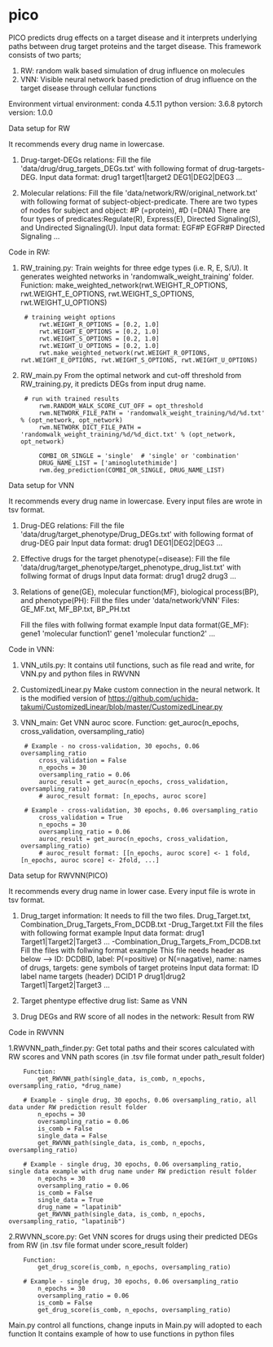 # pico

PICO predicts drug effects on a target disease and it interprets underlying paths between drug target proteins and the target disease.
This framework consists of two parts;
  1) RW: random walk based simulation of drug influence on molecules 
  2) VNN: Visible neural network based prediction of drug influence on the target disease through cellular functions

Environment
virtual environment: conda 4.5.11
python version: 3.6.8
pytorch version: 1.0.0


Data setup for RW

It recommends every drug name in lowercase.
1. Drug-target-DEGs relations:
    Fill the file 'data/drug/drug_targets_DEGs.txt' with following format of drug-targets-DEG.
    Input data format: drug1    target1|target2 DEG1|DEG2|DEG3
                       ...

2. Molecular relations:
    Fill the file 'data/network/RW/original_network.txt' with following format of subject-object-predicate.
    There are two types of nodes for subject and object: #P (=protein), #D (=DNA)
    There are four types of predicates:Regulate(R), Express(E), Directed Signaling(S), and Undirected Signaling(U).
    Input data format: EGF#P	EGFR#P	Directed Signaling
                       ...


Code in RW:
1. RW_training.py:
        Train weights for three edge types (i.e. R, E, S/U). It generates weighted networks in 'randomwalk_weight_training' folder.
        Funiction:
            make_weighted_network(rwt.WEIGHT_R_OPTIONS, rwt.WEIGHT_E_OPTIONS, rwt.WEIGHT_S_OPTIONS, rwt.WEIGHT_U_OPTIONS)
        
        # training weight options
            rwt.WEIGHT_R_OPTIONS = [0.2, 1.0]
            rwt.WEIGHT_E_OPTIONS = [0.2, 1.0]
            rwt.WEIGHT_S_OPTIONS = [0.2, 1.0]
            rwt.WEIGHT_U_OPTIONS = [0.2, 1.0]
            rwt.make_weighted_network(rwt.WEIGHT_R_OPTIONS, rwt.WEIGHT_E_OPTIONS, rwt.WEIGHT_S_OPTIONS, rwt.WEIGHT_U_OPTIONS)
2. RW_main.py
        From the optimal network and cut-off threshold from RW_training.py, it predicts DEGs from input drug name.
        
        # run with trained results
            rwm.RANDOM_WALK_SCORE_CUT_OFF = opt_threshold
            rwm.NETWORK_FILE_PATH = 'randomwalk_weight_training/%d/%d.txt' % (opt_network, opt_network)
            rwm.NETWORK_DICT_FILE_PATH = 'randomwalk_weight_training/%d/%d_dict.txt' % (opt_network, opt_network)
            
            COMBI_OR_SINGLE = 'single'  # 'single' or 'combination'
            DRUG_NAME_LIST = ['aminoglutethimide']
            rwm.deg_prediction(COMBI_OR_SINGLE, DRUG_NAME_LIST)


Data setup for VNN

It recommends every drug name in lowercase.
Every input files are wrote in tsv format.

1. Drug-DEG relations:
    Fill the file 'data/drug/target_phenotype/Drug_DEGs.txt' with following format of drug-DEG pair
    Input data format: drug1 DEG1|DEG2|DEG3
                       ...

2. Effective drugs for the target phenotype(=disease):
    Fill the file 'data/drug/target_phenotype/target_phenotype_drug_list.txt' with follwing format of drugs
    Input data format: drug1
                       drug2
                       drug3
                       ...

3. Relations of gene(GE), molecular function(MF), biological process(BP), and phenotype(PH):
    Fill the files under 'data/network/VNN'
    Files: GE_MF.txt, MF_BP.txt, BP_PH.txt

    Fill the files with follwing format example
    Input data format(GE_MF): gene1 'molecular function1'
                              gene1 'molecular function2'
                              ...


Code in VNN:
1. VNN_utils.py:
        It contains util functions, such as file read and write, for VNN.py and python files in RWVNN
2. CustomizedLinear.py
        Make custom connection in the neural network.
        It is the modified version of https://github.com/uchida-takumi/CustomizedLinear/blob/master/CustomizedLinear.py
3. VNN_main:
        Get VNN auroc score.
        Function:
            get_auroc(n_epochs, cross_validation, oversampling_ratio)

        # Example - no cross-validation, 30 epochs, 0.06 oversampling_ratio
            cross_validation = False
            n_epochs = 30
            oversampling_ratio = 0.06
            auroc_result = get_auroc(n_epochs, cross_validation, oversampling_ratio)
            # auroc_result format: [n_epochs, auroc score]

        # Example - cross-validation, 30 epochs, 0.06 oversampling_ratio
            cross_validation = True
            n_epochs = 30
            oversampling_ratio = 0.06
            auroc_result = get_auroc(n_epochs, cross_validation, oversampling_ratio)
            # auroc_result format: [[n_epochs, auroc score] <- 1 fold, [n_epochs, auroc score] <- 2fold, ...]


Data setup for RWVNN(PICO)

It recommends every drug name in lower case.
Every input file is wrote in tsv format.

1. Drug_target information:
    It needs to fill the two files. Drug_Target.txt, Combination_Drug_Targets_From_DCDB.txt
        -Drug_Target.txt
            Fill the files with following format example
            Input data format: drug1 Target1|Target2|Target3
                               ...
        -Combination_Drug_Targets_From_DCDB.txt
            Fill the files with follwing format example
            This file needs header as below
               --> ID: DCDBID, label: P(=positive) or N(=nagative), name: names of drugs, targets: gene symbols of target proteins
            Input data format: ID   label   name    targets (header)
                               DCID1 P drug1|drug2 Target1|Target2|Target3
                               ...

2. Target phentype effective drug list:
    Same as VNN

3. Drug DEGs and RW score of all nodes in the network:
    Result from RW


Code in RWVNN

1.RWVNN_path_finder.py:
        Get total paths and their scores calculated with RW scores and VNN path scores (in .tsv file format under path_result folder)

        Function:
            get_RWVNN_path(single_data, is_comb, n_epochs, oversampling_ratio, *drug_name)

        # Example - single drug, 30 epochs, 0.06 oversampling_ratio, all data under RW prediction result folder
            n_epochs = 30
            oversampling_ratio = 0.06
            is_comb = False
            single_data = False
            get_RWVNN_path(single_data, is_comb, n_epochs, oversampling_ratio)

        # Example - single drug, 30 epochs, 0.06 oversampling_ratio, single data example with drug name under RW prediction result folder
            n_epochs = 30
            oversampling_ratio = 0.06
            is_comb = False
            single_data = True
            drug_name = "lapatinib"
            get_RWVNN_path(single_data, is_comb, n_epochs, oversampling_ratio, "lapatinib")

2.RWVNN_score.py:
        Get VNN scores for drugs using their predicted DEGs from RW (in .tsv file format under score_result folder)

        Function:
            get_drug_score(is_comb, n_epochs, oversampling_ratio)

        # Example - single drug, 30 epochs, 0.06 oversampling_ratio
            n_epochs = 30
            oversampling_ratio = 0.06
            is_comb = False
            get_drug_score(is_comb, n_epochs, oversampling_ratio)


Main.py control all functions, change inputs in Main.py will adopted to each function
It contains example of how to use functions in python files
